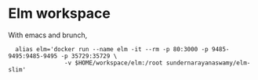 # Elm workspace

  With emacs and brunch,
```
  alias elm='docker run --name elm -it --rm -p 80:3000 -p 9485-9495:9485-9495 -p 35729:35729 \
                -v $HOME/workspace/elm:/root sundernarayanaswamy/elm-slim'

```
